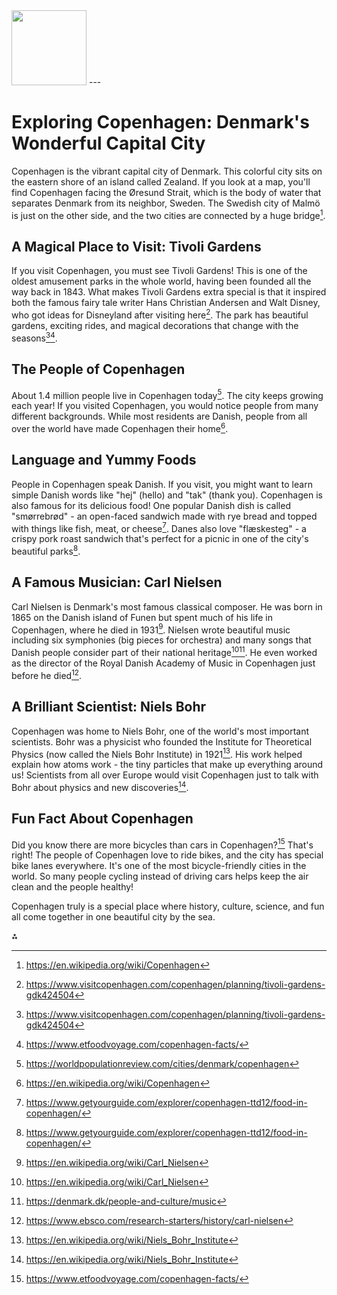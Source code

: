 <img src="https://r2cdn.perplexity.ai/pplx-full-logo-primary-dark%402x.png" class="logo" width="120"/>
---

# Exploring Copenhagen: Denmark's Wonderful Capital City

Copenhagen is the vibrant capital city of Denmark. This colorful city sits on the eastern shore of an island called Zealand. If you look at a map, you'll find Copenhagen facing the Øresund Strait, which is the body of water that separates Denmark from its neighbor, Sweden. The Swedish city of Malmö is just on the other side, and the two cities are connected by a huge bridge[^9].

## A Magical Place to Visit: Tivoli Gardens

If you visit Copenhagen, you must see Tivoli Gardens! This is one of the oldest amusement parks in the whole world, having been founded all the way back in 1843. What makes Tivoli Gardens extra special is that it inspired both the famous fairy tale writer Hans Christian Andersen and Walt Disney, who got ideas for Disneyland after visiting here[^2]. The park has beautiful gardens, exciting rides, and magical decorations that change with the seasons[^2][^7].

## The People of Copenhagen

About 1.4 million people live in Copenhagen today[^3]. The city keeps growing each year! If you visited Copenhagen, you would notice people from many different backgrounds. While most residents are Danish, people from all over the world have made Copenhagen their home[^9].

## Language and Yummy Foods

People in Copenhagen speak Danish. If you visit, you might want to learn simple Danish words like "hej" (hello) and "tak" (thank you). Copenhagen is also famous for its delicious food! One popular Danish dish is called "smørrebrød" - an open-faced sandwich made with rye bread and topped with things like fish, meat, or cheese[^4]. Danes also love "flæskesteg" - a crispy pork roast sandwich that's perfect for a picnic in one of the city's beautiful parks[^4].

## A Famous Musician: Carl Nielsen

Carl Nielsen is Denmark's most famous classical composer. He was born in 1865 on the Danish island of Funen but spent much of his life in Copenhagen, where he died in 1931[^15]. Nielsen wrote beautiful music including six symphonies (big pieces for orchestra) and many songs that Danish people consider part of their national heritage[^15][^5]. He even worked as the director of the Royal Danish Academy of Music in Copenhagen just before he died[^13].

## A Brilliant Scientist: Niels Bohr

Copenhagen was home to Niels Bohr, one of the world's most important scientists. Bohr was a physicist who founded the Institute for Theoretical Physics (now called the Niels Bohr Institute) in 1921[^6]. His work helped explain how atoms work - the tiny particles that make up everything around us! Scientists from all over Europe would visit Copenhagen just to talk with Bohr about physics and new discoveries[^6].

## Fun Fact About Copenhagen

Did you know there are more bicycles than cars in Copenhagen?[^7] That's right! The people of Copenhagen love to ride bikes, and the city has special bike lanes everywhere. It's one of the most bicycle-friendly cities in the world. So many people cycling instead of driving cars helps keep the air clean and the people healthy!

Copenhagen truly is a special place where history, culture, science, and fun all come together in one beautiful city by the sea.

<div>⁂</div>

[^1]: https://www.latlong.net/place/copenhagen-the-vibrant-capital-of-denmark-4775.html

[^2]: https://www.visitcopenhagen.com/copenhagen/planning/tivoli-gardens-gdk424504

[^3]: https://worldpopulationreview.com/cities/denmark/copenhagen

[^4]: https://www.getyourguide.com/explorer/copenhagen-ttd12/food-in-copenhagen/

[^5]: https://denmark.dk/people-and-culture/music

[^6]: https://en.wikipedia.org/wiki/Niels_Bohr_Institute

[^7]: https://www.etfoodvoyage.com/copenhagen-facts/

[^8]: https://simple.wikipedia.org/wiki/Carl_Nielsen

[^9]: https://en.wikipedia.org/wiki/Copenhagen

[^10]: https://interlude.hk/on-this-day-9-june-carl-nielsen-was-born/

[^11]: https://carlnielsen.org/en/timeline

[^12]: https://www.carlnielsen.dk/gb/bio/

[^13]: https://www.ebsco.com/research-starters/history/carl-nielsen

[^14]: https://www.britannica.com/biography/Carl-Nielsen

[^15]: https://en.wikipedia.org/wiki/Carl_Nielsen

[^16]: https://edition-s.dk/composers/carl-nielsen

[^17]: https://copenhagencard.com/attractions/751

[^18]: https://www.macrotrends.net/cities/20894/copenhagen/population

[^19]: https://en.wikipedia.org/wiki/Danish_cuisine

[^20]: https://universitytimes.ie/2024/04/ten-danish-artists-you-need-to-know/

[^21]: https://www.newscientist.com/tours/bohr-copenhagen-physics-denmark/

[^22]: https://www.ambassadorcruiseline.com/blog/15-copenhagen-facts-to-know-before-you-visit/

[^23]: https://www.mapsofworld.com/where-is/copenhagen.html

[^24]: https://www.tripadvisor.ie/Attraction_Review-g189541-d197738-Reviews-Tivoli_Gardens-Copenhagen_Zealand.html

[^25]: https://www.citypopulation.de/en/denmark/copenhagen/admin/

[^26]: https://www.contiki.com/six-two/article/best-food-in-copenhagen/

[^27]: https://www.reddit.com/r/Denmark/comments/n350mi/best_known_and_loved_danish_singers_and_bands/

[^28]: https://en.wikipedia.org/wiki/Niels_Bohr

[^29]: https://www.grahamsmusic.net/post/the-composers-of-1865-part-1-carl-nielsen

[^30]: https://www.findagrave.com/memorial/10054498/carl-nielsen

